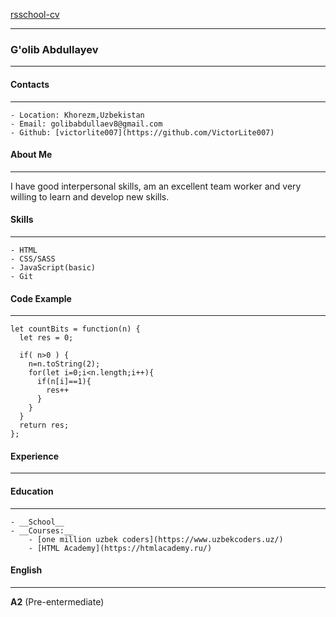 [rsschool-cv](#)
***

### G'olib Abdullayev
***

#### Contacts
***

    - Location: Khorezm,Uzbekistan
    - Email: golibabdullaev8@gmail.com
    - Github: [victorlite007](https://github.com/VictorLite007)

#### About Me
***

I have good interpersonal skills, am an excellent team worker and very willing to learn and develop new skills.

#### Skills
***

    - HTML
    - CSS/SASS
    - JavaScript(basic)
    - Git

#### Code Example
***

```
let countBits = function(n) {
  let res = 0;
  
  if( n>0 ) {
    n=n.toString(2);
    for(let i=0;i<n.length;i++){
      if(n[i]==1){
        res++
      }
    }
  }
  return res;
};

```

#### Experience
***
#### Education
***
    - __School__
    - __Courses:__
        - [one million uzbek coders](https://www.uzbekcoders.uz/)
        - [HTML Academy](https://htmlacademy.ru/)

#### English
***
__A2__ (Pre-entermediate)